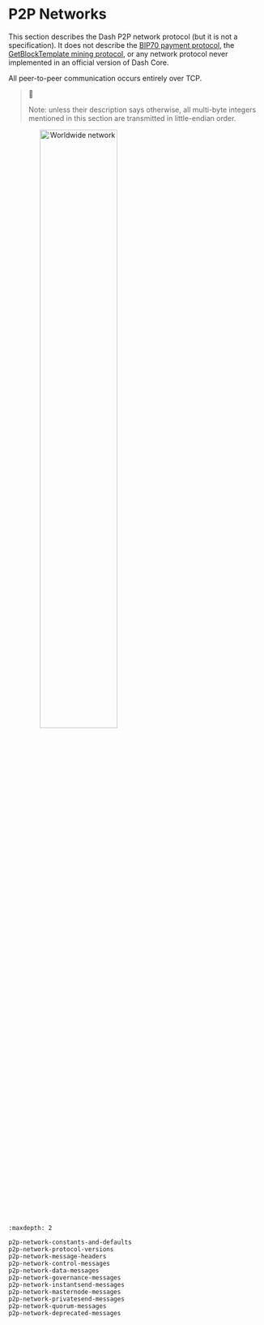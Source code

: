 # P2P Networks

This section describes the Dash P2P network protocol (but it is not a specification). It does not describe the [BIP70 payment protocol](../resources/glossary.md#bip70-payment-protocol), the [GetBlockTemplate mining protocol](../guide/mining-block-prototypes.md#getblocktemplate-rpc), or any network protocol never implemented in an official version of Dash Core.

All peer-to-peer communication occurs entirely over TCP.

> 🚧
>
> Note: unless their description says otherwise, all multi-byte integers mentioned in this section are transmitted in little-endian order.

<img src="https://files.readme.io/2f6f207-home-map-1.svg" alt="Worldwide network" style="width:55%;text-align:center;"/>

```{toctree}
:maxdepth: 2

p2p-network-constants-and-defaults
p2p-network-protocol-versions
p2p-network-message-headers
p2p-network-control-messages
p2p-network-data-messages
p2p-network-governance-messages
p2p-network-instantsend-messages
p2p-network-masternode-messages
p2p-network-privatesend-messages
p2p-network-quorum-messages
p2p-network-deprecated-messages
```
